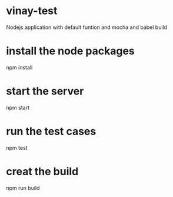 # vinay-test
Nodejs application with default funtion and mocha and babel build
# install the node packages
npm install

# start the server 
npm start

# run the test cases
npm test

# creat the build
npm run build